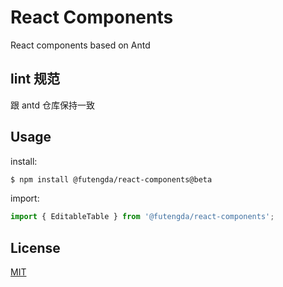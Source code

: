 # React Components

React components based on Antd

## lint 规范

跟 antd 仓库保持一致

## Usage

install:

```bash
$ npm install @futengda/react-components@beta
```

import:

```js
import { EditableTable } from '@futengda/react-components';
```
## License
[MIT](https://github.com/fxxjdedd/react-components/blob/master/LICENSE)
